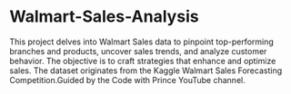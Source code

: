 # Walmart-Sales-Analysis
This project delves into Walmart Sales data to pinpoint top-performing branches and products, uncover sales trends, and analyze customer behavior. The objective is to craft strategies that enhance and optimize sales. The dataset originates from the Kaggle Walmart Sales Forecasting Competition.Guided by the Code with Prince YouTube channel.

